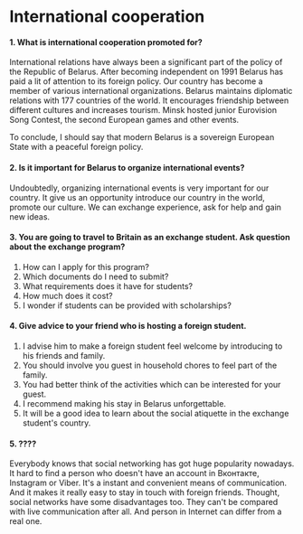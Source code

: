 # International cooperation

#### 1. What is international cooperation promoted for?

International relations have always been a significant part of the policy of the Republic of Belarus. After becoming independent on 1991 Belarus has paid a lit of attention to its foreign policy. Our country has become a member of various international organizations. Belarus maintains diplomatic relations with 177 countries of the world. It encourages friendship between different cultures and increases tourism. Minsk hosted junior Eurovision Song Contest, the second European games and other events.

To conclude, I should say that modern Belarus is a sovereign European State with a peaceful foreign policy.

#### 2. Is it important for Belarus to organize international events?

Undoubtedly, organizing international events is very important for our country. It give us an opportunity introduce our country in the world, promote our culture. We can exchange experience, ask for help and gain new ideas.

#### 3. You are going to travel to Britain as an exchange student. Ask question about the exchange program?

1. How can I apply for this program?
2. Which documents do I need to submit?
3. What requirements does it have for students?
4. How much does it cost?
5. I wonder if students can be provided with scholarships?

#### 4. Give advice to your friend who is hosting a foreign student.

1. I advise him to make a foreign student feel welcome by introducing to his friends and family.
2. You should involve you guest in household chores to feel part of the family.
3. You had better think of the activities which can be interested for your guest. 
4. I recommend making his stay in Belarus unforgettable.
5. It will be a good idea to learn about the social atiquette in the exchange student's country. 

#### 5.  ????

Everybody knows that social networking has got huge popularity nowadays. It hard to find a person who doesn't have an account in Вконтакте, Instagram or Viber. It's a instant and convenient means of communication. And it makes it really easy to stay in touch with foreign friends. Thought, social networks have some disadvantages too. They can't be compared with live communication after all. And person in Internet can differ from a real one.